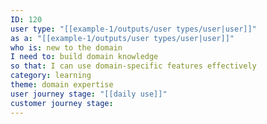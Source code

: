 ```yaml
---
ID: 120
user type: "[[example-1/outputs/user types/user|user]]"
as a: "[[example-1/outputs/user types/user|user]]"
who is: new to the domain
I need to: build domain knowledge
so that: I can use domain-specific features effectively
category: learning
theme: domain expertise
user journey stage: "[[daily use]]"
customer journey stage:
---
```

